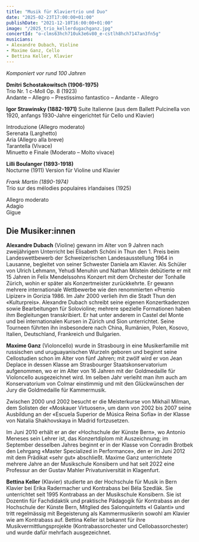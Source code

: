 ```yaml
---
title: "Musik für Klaviertrio und Duo"
date: "2025-02-23T17:00:00+01:00"
publishDate: "2021-12-10T16:00:00+01:00"
image: "/2025_trio_kellerdugachganz.jpg"
concertId: "o-clms63hch710uk3e6v80_e-cstlh8hch7147an3fn5g"
musicians:
- Alexandre Dubach, Violine
- Maxime Ganz, Cello
- Bettina Keller, Klavier
---
```


_Komponiert vor rund 100 Jahren_


__Dmitri Schostakowitsch (1906-1975)__  
Trio Nr. 1 c-Moll Op. 8 (1923)  
Andante – Allegro – Prestissimo fantastico – Andante - Allegro

__Igor Strawinsky (1882-1971)__
Suite Italienne (aus dem Ballett Pulcinella von 1920, anfangs 
1930-Jahre eingerichtet für Cello und Klavier)  

Introduzione (Allegro moderato)  
Serenata (Larghetto)  
Aria (Allegro alla breve)  
Tarantella (Vivace)  
Minuetto e Finale (Moderato – Molto vivace)  

__Lilli Boulanger (1893-1918)__  
Nocturne (1911) Version für Violine und Klavier  

_Frank Martin (1890-1974)_    
Trio sur des mélodies populaires irlandaises (1925)  

Allegro moderato  
Adagio  
Gigue  

## Die Musiker:innen

__Alexandre Dubach__ (Violine) gewann im Alter von 9 Jahren nach
zweĳährigem Unterricht bei Elisabeth Schöni in Thun den 1. Preis
beim Landeswettbewerb der Schweizerischen Landesausstellung
1964 in Lausanne, begleitet von seiner Schwester Daniela am Klavier.
Als Schüler von Ulrich Lehmann, Yehudi Menuhin und Nathan
Milstein debütierte er mit 15 Jahren in Felix Mendelssohns Konzert
mit dem Orchester der Tonhalle Zürich, wohin er später als Konzertmeister
zurückkehrte. Er gewann mehrere internationale Wettbewerbe
wie den renommierten «Premio Lipizer» in Gorizia 1986. Im Jahr
2000 verlieh ihm die Stadt Thun den «Kulturpreis». Alexandre
Dubach schreibt seine eigenen Konzertkadenzen sowie Bearbeitungen 
für Solovioline; mehrere spezielle Formationen haben ihm
Begleitungen transkribiert. Er hat unter anderem in Castel del Monte
und bei internationalen Kursen in Zürich und Sion unterrichtet. Seine
Tourneen führten ihn insbesondere nach China, Rumänien, Polen,
Kosovo, Italien, Deutschland, Frankreich und Bulgarien.

__Maxime Ganz__ (Violoncello) wurde in Strasbourg in eine Musikerfamilie 
mit russischen und uruguayanischen Wurzeln geboren und
beginnt seine Cellostudien schon im Alter von fünf Jahren; mit zwölf
wird er von Jean Deplace in dessen Klasse am Strasbourger 
Staatskonservatorium aufgenommen, wo er im Alter von 16 Jahren mit der
Goldmedaille für Violoncello ausgezeichnet wird. Im selben Jahr verleiht
man ihm auch am Konservatorium von Colmar einstimmig und
mit den Glückwünschen der Jury die Goldmedaille für Kammermusik.

Zwischen 2000 und 2002 besucht er die Meisterkurse von Mikhaïl
Milman, dem Solisten der «Moskauer Virtuosen», um dann von 2002
bis 2007 seine Ausbildung an der «Escuela Superior de Música
Reina Sofía» in der Klasse von Natalia Shakhovskaya in Madrid
fortzusetzen.

Im Juni 2010 erhält er an der «Hochschule der Künste Bern», wo
Antonio Meneses sein Lehrer ist, das Konzertdiplom mit Auszeichnung; 
im September desselben Jahres beginnt er in der Klasse von
Conradin Brotbek den Lehrgang «Master Specialized in Performance», 
den er im Juni 2012 mit dem Prädikat «sehr gut» abschließt. Maxime Ganz
unterrichtete mehrere Jahre an der Musikschule Konsibern und hat
seit 2022 eine Professur an der Gustav Mahler Privatuniversität
in Klagenfurt.

__Bettina Keller__ (Klavier) studierte an der Hochschule für Musik in
Bern Klavier bei Erika Radermacher und Kontrabass bei Béla
Szedlàk. Sie unterrichtet seit 1995 Kontrabass an der Musikschule
Konsibern. Sie ist Dozentin für Fachdidaktik und praktische Pädagogik
für Kontrabass an der Hochschule der Künste Bern, Mitglied des
Salonquintetts «I Galanti» und tritt regelmässig mit Begeisterung als
Kammermusikerin sowohl am Klavier wie am Kontrabass auf.
Bettina Keller ist bekannt für ihre Musikvermittlungsprojekte 
(Kontrabassorchester und Cellobassorchester) und wurde dafür mehrfach
ausgezeichnet.
